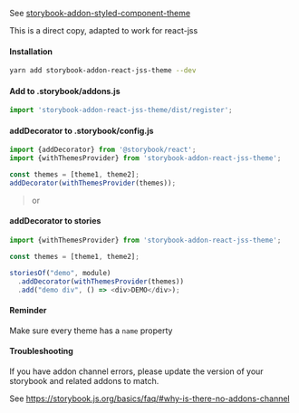 See [storybook-addon-styled-component-theme](https://github.com/echoulen/storybook-addon-styled-component-theme)

This is a direct copy, adapted to work for react-jss

#### Installation
```bash
yarn add storybook-addon-react-jss-theme --dev
```

#### Add to .storybook/addons.js

```javascript
import 'storybook-addon-react-jss-theme/dist/register';
```

#### addDecorator to .storybook/config.js
```javascript
import {addDecorator} from '@storybook/react';
import {withThemesProvider} from 'storybook-addon-react-jss-theme';

const themes = [theme1, theme2];
addDecorator(withThemesProvider(themes));
```

> or

#### addDecorator to stories

```javascript
import {withThemesProvider} from 'storybook-addon-react-jss-theme';

const themes = [theme1, theme2];

storiesOf("demo", module)
  .addDecorator(withThemesProvider(themes))
  .add("demo div", () => <div>DEMO</div>);
```

#### Reminder
Make sure every theme has a `name` property


#### Troubleshooting
If you have addon channel errors, please update the version of your storybook and related addons to match.

See https://storybook.js.org/basics/faq/#why-is-there-no-addons-channel
